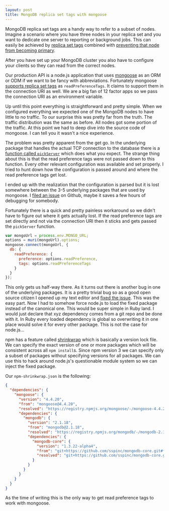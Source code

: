 ```yaml
---
layout: post
title: MongoDB replica set tags with mongoose
---
```


MongoDB replica set tags are a handy way to refer to a subset of nodes. Imagine a scenario where you have three nodes in your replica set and you want to dedicate one server to reporting or background jobs. This can easily be achieved by [replica set tags][1] combined with [preventing that node from becoming primary][2].

After you have set up your MongoDB cluster you also have to configure your clients so they can read from the correct nodes.

Our production API is a node.js application that uses [mongoose][3] as an ORM or ODM if we want to be fancy with abbreviations. Fortunately mongoose [supports replica set tags][4] as `readPreferenceTags`. It claims to support them in the connection URI as well. We are a big fan of 12 factor apps so we pass the connection URI as an environment variable.

Up until this point everything is straightforward and pretty simple. When we configured everything we expected one of the MongoDB nodes to have little to no traffic. To our surprise this was pretty far from the truth. The traffic distribution was the same as before. All nodes got some portion of the traffic. At this point we had to deep dive into the source code of mongoose. I can tell you it wasn't a nice experience.

The problem was pretty apparent from the get go. In the underlying package that handles the actual TCP connection to the database there is a [function called `pickServer`][5] which does what you expect. The strange thing about this is that the read preference tags were not passed down to this function. Every other relevant configuration was available and set properly. I tried to hunt down how the configuration is passed around and where the read preference tags get lost.

I ended up with the realization that the configuration is parsed but it is lost somewhere between the 3-5 underlying packages that are used by mongoose. I [filed an issue][6] on Github, maybe it saves a few hours of debugging for somebody.

Fortunately there is a quick and pretty painless workaround so we didn't have to figure out where it gets actually lost. If the read preference tags are set directly and not via the connection URI then it sticks and gets passed the `pickServer` function.

```js
var mongoUrl = process.env.MONGO_URL;
options = muri(mongoUrl).options;
mongoose.connect(mongoUrl, {
  db: {
    readPreference: {
      preference: options.readPreference,
      tags: options.readPreferenceTags
    }
  }
});
```

This only gets us half-way there. As it turns out there is another bug in one of the underlying packages. It is a pretty trivial bug so as a good open source citizen I opened up my text editor and [fixed the issue][7]. This was the easy part. Now I had to somehow force node.js to load the fixed package instead of the canonical one. This would be super simple in Ruby land. I would just declare that xyz dependency comes from a git repo and be done with it. In Ruby every loaded dependency is global so overwriting it in one place would solve it for every other package. This is not the case for node.js...

npm has a feature called [shrinkwrap][8] which is basically a version lock file. We can specify the exact version of one or more packages which will be consistent across all `npm install`s. Since npm version 3 we can specify only a subset of packages without specifying versions for all packages. We can use this to hack around node.js's questionable module system so we can inject the fixed package.

Our `npm-shrinkwrap.json` is the following:

```json
{
  "dependencies": {
    "mongoose": {
      "version": "4.4.20",
      "from": "mongoose@4.4.20",
      "resolved": "https://registry.npmjs.org/mongoose/-/mongoose-4.4.20.tgz",
      "dependencies": {
        "mongodb": {
          "version": "2.1.18",
          "from": "mongodb@2.1.18",
          "resolved": "https://registry.npmjs.org/mongodb/-/mongodb-2.1.18.tgz",
          "dependencies": {
            "mongodb-core": {
              "version": "1.3.22-alpha4",
              "from": "git+https://github.com/sspinc/mongodb-core.git#fix-tag-selection",
              "resolved": "git+https://github.com/sspinc/mongodb-core.git#e1fdf33a031ae653437aac3d419a81191a777bfa"
            }
          }
        }
      }
    }
  }
}
```

As the time of writing this is the only way to get read preference tags to work with mongoose.

[1]: https://docs.mongodb.com/manual/tutorial/configure-replica-set-tag-sets/
[2]: https://docs.mongodb.com/manual/tutorial/configure-secondary-only-replica-set-member/
[3]: http://mongoosejs.com/
[4]: http://mongoosejs.com/docs/connections.html#connection-string-options
[5]: https://github.com/christkv/mongodb-core/blob/1a3f5aef67a363c1bba4020c352a98b9afd2a277/lib/topologies/replset.js#L985
[6]: https://github.com/Automattic/mongoose/issues/4311
[7]: https://github.com/christkv/mongodb-core/pull/107
[8]: https://docs.npmjs.com/cli/shrinkwrap
